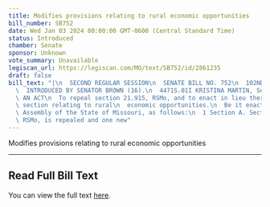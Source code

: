 ```yaml
---
title: Modifies provisions relating to rural economic opportunities
bill_number: SB752
date: Wed Jan 03 2024 00:00:00 GMT-0600 (Central Standard Time)
status: Introduced
chamber: Senate
sponsor: Unknown
vote_summary: Unavailable
legiscan_url: https://legiscan.com/MO/text/SB752/id/2861235
draft: false
bill_text: "|\n  SECOND REGULAR SESSION\n  SENATE BILL NO. 752\n  102ND GENERA L ASSEMBLY\n\
  \  INTRODUCED BY SENATOR BROWN (16).\n  4471S.01I KRISTINA MARTIN, Secretary\n \
  \ AN ACT\n  To repeal section 21.915, RSMo, and to enact in lieu thereof one new\
  \ section relating to rural\n  economic opportunities.\n  Be it enacted by the General\
  \ Assembly of the State of Missouri, as follows:\n  1 Section A. Section 21.915,\
  \ RSMo, is repealed and one new"
---
```

Modifies provisions relating to rural economic opportunities

---

## Read Full Bill Text

You can view the full text [here](https://legiscan.com/MO/text/SB752/id/2861235).
